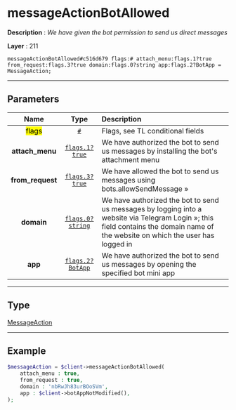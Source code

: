 # messageActionBotAllowed

**Description** : *We have given the bot permission to send us direct messages*

**Layer** : 211

```tl
messageActionBotAllowed#c516d679 flags:# attach_menu:flags.1?true from_request:flags.3?true domain:flags.0?string app:flags.2?BotApp = MessageAction;
```

---

## Parameters

| Name | Type | Description |
| :---: | :---: | :--- |
| <mark>flags</mark> | [`#`](type/#) | Flags, see TL conditional fields |
| **attach_menu** | [`flags.1?true`](type/true) | We have authorized the bot to send us messages by installing the bot's attachment menu |
| **from_request** | [`flags.3?true`](type/true) | We have allowed the bot to send us messages using bots.allowSendMessage » |
| **domain** | [`flags.0?string`](type/string) | We have authorized the bot to send us messages by logging into a website via Telegram Login »; this field contains the domain name of the website on which the user has logged in |
| **app** | [`flags.2?BotApp`](type/BotApp) | We have authorized the bot to send us messages by opening the specified bot mini app |

---

## Type

[MessageAction](type/MessageAction)

---

## Example

```php
$messageAction = $client->messageActionBotAllowed(
	attach_menu : true,
	from_request : true,
	domain : 'nbRwJh83urBOoSVm',
	app : $client->botAppNotModified(),
);
```
